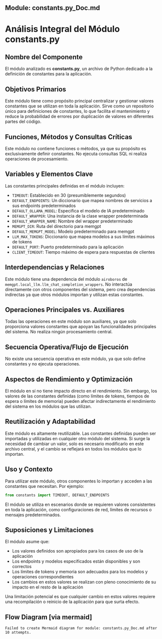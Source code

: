 ## Module: constants.py_Doc.md

# Análisis Integral del Módulo constants.py

## Nombre del Componente
El módulo analizado es **constants.py**, un archivo de Python dedicado a la definición de constantes para la aplicación.

## Objetivos Primarios
Este módulo tiene como propósito principal centralizar y gestionar valores constantes que se utilizan en toda la aplicación. Sirve como un repositorio único para definiciones de constantes, lo que facilita el mantenimiento y reduce la probabilidad de errores por duplicación de valores en diferentes partes del código.

## Funciones, Métodos y Consultas Críticas
Este módulo no contiene funciones o métodos, ya que su propósito es exclusivamente definir constantes. No ejecuta consultas SQL ni realiza operaciones de procesamiento.

## Variables y Elementos Clave
Las constantes principales definidas en el módulo incluyen:
- `TIMEOUT`: Establecido en 30 (presumiblemente segundos)
- `DEFAULT_ENDPOINTS`: Un diccionario que mapea nombres de servicios a sus endpoints predeterminados
- `DEFAULT_OLLAMA_MODEL`: Especifica el modelo de IA predeterminado
- `DEFAULT_WRAPPER`: Una instancia de la clase wrapper predeterminada
- `DEFAULT_WRAPPER_NAME`: Nombre del wrapper predeterminado
- `MEMGPT_DIR`: Ruta del directorio para memgpt
- `DEFAULT_MEMGPT_MODEL`: Modelo predeterminado para memgpt
- `LLM_MAX_TOKENS`: Diccionario que mapea modelos a sus límites máximos de tokens
- `DEFAULT_PORT`: Puerto predeterminado para la aplicación
- `CLIENT_TIMEOUT`: Tiempo máximo de espera para respuestas de clientes

## Interdependencias y Relaciones
Este módulo tiene una dependencia del módulo `airoboros` de `memgpt.local_llm.llm_chat_completion_wrappers`. No interactúa directamente con otros componentes del sistema, pero crea dependencias indirectas ya que otros módulos importan y utilizan estas constantes.

## Operaciones Principales vs. Auxiliares
Todas las operaciones en este módulo son auxiliares, ya que solo proporciona valores constantes que apoyan las funcionalidades principales del sistema. No realiza ningún procesamiento central.

## Secuencia Operativa/Flujo de Ejecución
No existe una secuencia operativa en este módulo, ya que solo define constantes y no ejecuta operaciones.

## Aspectos de Rendimiento y Optimización
El módulo en sí no tiene impacto directo en el rendimiento. Sin embargo, los valores de las constantes definidas (como límites de tokens, tiempos de espera o límites de memoria) pueden afectar indirectamente el rendimiento del sistema en los módulos que las utilizan.

## Reutilización y Adaptabilidad
Este módulo es altamente reutilizable. Las constantes definidas pueden ser importadas y utilizadas en cualquier otro módulo del sistema. Si surge la necesidad de cambiar un valor, solo es necesario modificarlo en este archivo central, y el cambio se reflejará en todos los módulos que lo importan.

## Uso y Contexto
Para utilizar este módulo, otros componentes lo importan y acceden a las constantes que necesitan. Por ejemplo:
```python
from constants import TIMEOUT, DEFAULT_ENDPOINTS
```
El módulo se utiliza en escenarios donde se requieren valores consistentes en toda la aplicación, como configuraciones de red, límites de recursos o mensajes predeterminados.

## Suposiciones y Limitaciones
El módulo asume que:
- Los valores definidos son apropiados para los casos de uso de la aplicación
- Los endpoints y modelos especificados están disponibles y son correctos
- Los límites de tokens y memoria son adecuados para los modelos y operaciones correspondientes
- Los cambios en estos valores se realizan con pleno conocimiento de su impacto en el resto de la aplicación

Una limitación potencial es que cualquier cambio en estos valores requiere una recompilación o reinicio de la aplicación para que surta efecto.
## Flow Diagram [via mermaid]
```mermaid
Failed to create Mermaid diagram for module: constants.py_Doc.md after 10 attempts.
```
